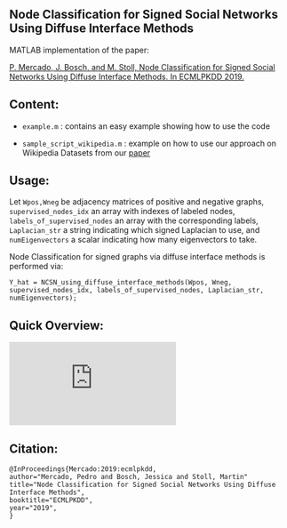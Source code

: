 ## Node Classification for Signed Social Networks Using Diffuse Interface Methods

MATLAB implementation of the paper:

[P. Mercado, J. Bosch, and M. Stoll, Node Classification for Signed Social Networks Using Diffuse Interface Methods. In ECMLPKDD 2019.](https://arxiv.org/abs/1809.06432)

## Content:
- `example.m` : contains an easy example showing how to use the code

- `sample_script_wikipedia.m` : example on how to use our approach on Wikipedia Datasets from our [paper](https://arxiv.org/abs/1809.06432)

## Usage:
Let `Wpos,Wneg` be adjacency matrices of positive and negative graphs, `supervised_nodes_idx` an array with indexes of labeled nodes, `labels_of_supervised_nodes` an array with the corresponding labels, `Laplacian_str` a string indicating which signed Laplacian to use, and `numEigenvectors` a scalar indicating how many eigenvectors to take. 

Node Classification for signed graphs via diffuse interface methods is performed via:
```
Y_hat = NCSN_using_diffuse_interface_methods(Wpos, Wneg, supervised_nodes_idx, labels_of_supervised_nodes, Laplacian_str, numEigenvectors);
```
## Quick Overview:
![](https://github.com/melopeo/PM_SSL/blob/master/Poster/poster.pdf)

## Citation:
```
@InProceedings{Mercado:2019:ecmlpkdd,
author="Mercado, Pedro and Bosch, Jessica and Stoll, Martin"
title="Node Classification for Signed Social Networks Using Diffuse Interface Methods",
booktitle="ECMLPKDD",
year="2019",
}

